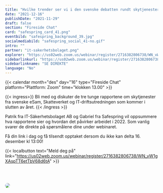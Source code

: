 ```yaml
---
title: "Hvilke trender ser vi i den svenske debatten rundt skytjenester?"
date: "2021-12-16"
publishDate: "2021-11-29"
draft: false
section: "Fireside Chat"
card: "safespring_card_41.png"
eventbild: "safespring_background_39.jpg"
socialmediabild: "safespring_social_41-no.gif"
intro: ""
partner: "it-sakerhetsbolaget.png"
explorer: "https://us02web.zoom.us/webinar/register/2716382806738/WN_vW1gXAspTT6etTbV68d6tA"
sidebarlinkurl: "https://us02web.zoom.us/webinar/register/2716382806738/WN_vW1gXAspTT6etTbV68d6tA"
sidebarlinkname: "SE DIREKTE"
language: "No"
---
```


{{< calendar month="des" day="16" type="Fireside Chat" platform="Plattform: Zoom" time="klokken 13.00" >}}

{{< ingress>}}
Bli med og diskuter de tre tunge rapportene om skytjenester fra svenske eSam, Skatteverket og IT-driftsutredningen som kommer i slutten av året.
{{< /ingress >}}

Patrik fra IT-Säkerhetsbolaget AB og Gabriel fra Safespring vil oppsummere hva rapportene sier og hvordan det påvirker arbeidet i 2022. Som vanlig svarer de direkte på spørsmålene dine under webinaret.

Få din link i dag og få tilsendt opptaket dersom du ikke kan delta 16. desember kl 13:00!

{{< localbutton text="Meld deg på" link="https://us02web.zoom.us/webinar/register/2716382806738/WN_vW1gXAspTT6etTbV68d6tA" >}}

<a href="https://www.safespring.com/webinar/forth-fireside-chat-it-sakerhetsbolaget/"><img style="max-width: 90%; margin: 10% 0; border-radius: 10px;cursor: pointer;" src="/img/event/socialmedia/safespring_social_41-no.gif"></img></a>
